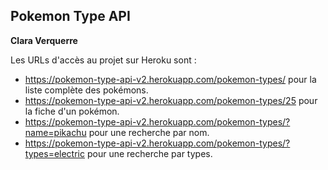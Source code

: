 ## Pokemon Type API
__Clara Verquerre__

Les URLs d'accès au projet sur Heroku sont :

- https://pokemon-type-api-v2.herokuapp.com/pokemon-types/
pour la liste complète des pokémons.
- https://pokemon-type-api-v2.herokuapp.com/pokemon-types/25 
pour la fiche d'un pokémon.
- https://pokemon-type-api-v2.herokuapp.com/pokemon-types/?name=pikachu 
pour une recherche par nom.
- https://pokemon-type-api-v2.herokuapp.com/pokemon-types/?types=electric 
pour une recherche par types.
